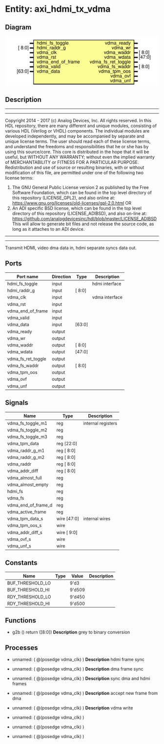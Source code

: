 # Entity: axi_hdmi_tx_vdma

## Diagram

![Diagram](axi_hdmi_tx_vdma.svg "Diagram")
## Description

***************************************************************************
 ***************************************************************************
 Copyright 2014 - 2017 (c) Analog Devices, Inc. All rights reserved.
 In this HDL repository, there are many different and unique modules, consisting
 of various HDL (Verilog or VHDL) components. The individual modules are
 developed independently, and may be accompanied by separate and unique license
 terms.
 The user should read each of these license terms, and understand the
 freedoms and responsibilities that he or she has by using this source/core.
 This core is distributed in the hope that it will be useful, but WITHOUT ANY
 WARRANTY; without even the implied warranty of MERCHANTABILITY or FITNESS FOR
 A PARTICULAR PURPOSE.
 Redistribution and use of source or resulting binaries, with or without modification
 of this file, are permitted under one of the following two license terms:
   1. The GNU General Public License version 2 as published by the
      Free Software Foundation, which can be found in the top level directory
      of this repository (LICENSE_GPL2), and also online at:
      <https://www.gnu.org/licenses/old-licenses/gpl-2.0.html>
 OR
   2. An ADI specific BSD license, which can be found in the top level directory
      of this repository (LICENSE_ADIBSD), and also on-line at:
      https://github.com/analogdevicesinc/hdl/blob/master/LICENSE_ADIBSD
      This will allow to generate bit files and not release the source code,
      as long as it attaches to an ADI device.
 ***************************************************************************
 ***************************************************************************
 Transmit HDMI, video dma data in, hdmi separate syncs data out.
 
## Ports

| Port name          | Direction | Type   | Description    |
| ------------------ | --------- | ------ | -------------- |
| hdmi_fs_toggle     | input     |        | hdmi interface |
| hdmi_raddr_g       | input     | [ 8:0] |                |
| vdma_clk           | input     |        | vdma interface |
| vdma_rst           | input     |        |                |
| vdma_end_of_frame  | input     |        |                |
| vdma_valid         | input     |        |                |
| vdma_data          | input     | [63:0] |                |
| vdma_ready         | output    |        |                |
| vdma_wr            | output    |        |                |
| vdma_waddr         | output    | [ 8:0] |                |
| vdma_wdata         | output    | [47:0] |                |
| vdma_fs_ret_toggle | output    |        |                |
| vdma_fs_waddr      | output    | [ 8:0] |                |
| vdma_tpm_oos       | output    |        |                |
| vdma_ovf           | output    |        |                |
| vdma_unf           | output    |        |                |
## Signals

| Name                | Type           | Description         |
| ------------------- | -------------- | ------------------- |
| vdma_fs_toggle_m1   | reg            | internal registers  |
| vdma_fs_toggle_m2   | reg            |                     |
| vdma_fs_toggle_m3   | reg            |                     |
| vdma_tpm_data       | reg     [22:0] |                     |
| vdma_raddr_g_m1     | reg     [ 8:0] |                     |
| vdma_raddr_g_m2     | reg     [ 8:0] |                     |
| vdma_raddr          | reg     [ 8:0] |                     |
| vdma_addr_diff      | reg     [ 8:0] |                     |
| vdma_almost_full    | reg            |                     |
| vdma_almost_empty   | reg            |                     |
| hdmi_fs             | reg            |                     |
| vdma_fs             | reg            |                     |
| vdma_end_of_frame_d | reg            |                     |
| vdma_active_frame   | reg            |                     |
| vdma_tpm_data_s     | wire [47:0]    | internal wires      |
| vdma_tpm_oos_s      | wire           |                     |
| vdma_addr_diff_s    | wire [ 9:0]    |                     |
| vdma_ovf_s          | wire           |                     |
| vdma_unf_s          | wire           |                     |
## Constants

| Name             | Type | Value  | Description |
| ---------------- | ---- | ------ | ----------- |
| BUF_THRESHOLD_LO |      | 9'd3   |             |
| BUF_THRESHOLD_HI |      | 9'd509 |             |
| RDY_THRESHOLD_LO |      | 9'd450 |             |
| RDY_THRESHOLD_HI |      | 9'd500 |             |
## Functions
- g2b <font id="function_arguments">()</font> <font id="function_return">return ([8:0])</font>
**Description**
grey to binary conversion

## Processes
- unnamed: ( @(posedge vdma_clk) )
**Description**
hdmi frame sync

- unnamed: ( @(posedge vdma_clk) )
**Description**
dma frame sync

- unnamed: ( @(posedge vdma_clk) )
**Description**
sync dma and hdmi frames

- unnamed: ( @(posedge vdma_clk) )
**Description**
accept new frame from dma

- unnamed: ( @(posedge vdma_clk) )
**Description**
vdma write

- unnamed: ( @(posedge vdma_clk) )
- unnamed: ( @(posedge vdma_clk) )
- unnamed: ( @(posedge vdma_clk) )
